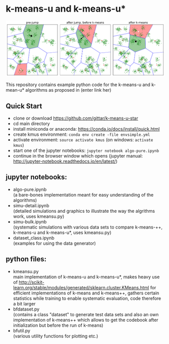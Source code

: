 # k-means-u and k-means-u*



![GitHub Logo](img/example.png)



This repository contains example python code for the k-means-u and k-mean-u* algorithms as proposed in (enter link her)

## Quick Start
* clone or download https://github.com/gittar/k-means-u-star
* cd main directory
* install miniconda or anaconda: https://conda.io/docs/install/quick.html
* create kmus environment: `conda env create -file envsimple.yml`
* activate environment: `source activate kmus` (on windows: `activate kmus`)
* start one of the jupyter notebooks: `jupyter notebook algo-pure.ipynb`
* continue in the browser window which opens (jupyter manual: http://jupyter-notebook.readthedocs.io/en/latest/)

## jupyter notebooks:

* algo-pure.ipynb <br>
  (a bare-bones implementation meant for easy understanding of the algorithms)
* simu-detail.ipynb <br>
  (detailed simulations and graphics to illustrate the way the algrithms work, uses kmeansu.py)
* simu-bulk.ipynb <br>
  (systematic simulations with various data sets to compare k-means-++, k-means-u and k-means-u*, uses kmeansu.py)
* dataset_class.ipynb<br>
  (examples for using the data generator)
  
## python files:
* kmeansu.py <br>
  main implementation of k-means-u and k-means-u*, makes heavy use of 
  http://scikit-learn.org/stable/modules/generated/sklearn.cluster.KMeans.html for efficient implementations of k-means and k-means++, gathers certain statistics while training to enable systematic evaluation, code therefore a bit larger
* bfdataset.py <br>
  (contains a class "dataset" to generate test data sets and also an own implementation of k-means++ which allows to get  the codebook after initialization but before the run of k-means)
* bfutil.py <br>
  (various utility functions for plotting etc.)
